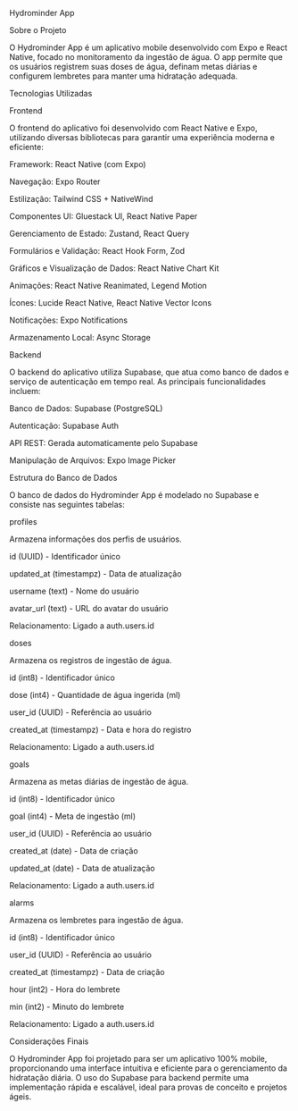 Hydrominder App

Sobre o Projeto

O Hydrominder App é um aplicativo mobile desenvolvido com Expo e React Native, focado no monitoramento da ingestão de água. O app permite que os usuários registrem suas doses de água, definam metas diárias e configurem lembretes para manter uma hidratação adequada.

Tecnologias Utilizadas

Frontend

O frontend do aplicativo foi desenvolvido com React Native e Expo, utilizando diversas bibliotecas para garantir uma experiência moderna e eficiente:

Framework: React Native (com Expo)

Navegação: Expo Router

Estilização: Tailwind CSS + NativeWind

Componentes UI: Gluestack UI, React Native Paper

Gerenciamento de Estado: Zustand, React Query

Formulários e Validação: React Hook Form, Zod

Gráficos e Visualização de Dados: React Native Chart Kit

Animações: React Native Reanimated, Legend Motion

Ícones: Lucide React Native, React Native Vector Icons

Notificações: Expo Notifications

Armazenamento Local: Async Storage

Backend

O backend do aplicativo utiliza Supabase, que atua como banco de dados e serviço de autenticação em tempo real. As principais funcionalidades incluem:

Banco de Dados: Supabase (PostgreSQL)

Autenticação: Supabase Auth

API REST: Gerada automaticamente pelo Supabase

Manipulação de Arquivos: Expo Image Picker

Estrutura do Banco de Dados

O banco de dados do Hydrominder App é modelado no Supabase e consiste nas seguintes tabelas:

profiles

Armazena informações dos perfis de usuários.

id (UUID) - Identificador único

updated_at (timestampz) - Data de atualização

username (text) - Nome do usuário

avatar_url (text) - URL do avatar do usuário

Relacionamento: Ligado a auth.users.id

doses

Armazena os registros de ingestão de água.

id (int8) - Identificador único

dose (int4) - Quantidade de água ingerida (ml)

user_id (UUID) - Referência ao usuário

created_at (timestampz) - Data e hora do registro

Relacionamento: Ligado a auth.users.id

goals

Armazena as metas diárias de ingestão de água.

id (int8) - Identificador único

goal (int4) - Meta de ingestão (ml)

user_id (UUID) - Referência ao usuário

created_at (date) - Data de criação

updated_at (date) - Data de atualização

Relacionamento: Ligado a auth.users.id

alarms

Armazena os lembretes para ingestão de água.

id (int8) - Identificador único

user_id (UUID) - Referência ao usuário

created_at (timestampz) - Data de criação

hour (int2) - Hora do lembrete

min (int2) - Minuto do lembrete

Relacionamento: Ligado a auth.users.id

Considerações Finais

O Hydrominder App foi projetado para ser um aplicativo 100% mobile, proporcionando uma interface intuitiva e eficiente para o gerenciamento da hidratação diária. O uso do Supabase para backend permite uma implementação rápida e escalável, ideal para provas de conceito e projetos ágeis.
